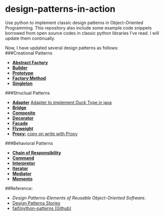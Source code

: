 design-patterns-in-action
===============
Use python to implement classic design patterns in Object-Oriented Programming. This repository also include some example code snippets borrowed from open source codes in classic python libraries I've read. I will update them continually.    
  
Now, I have updated several design patterns as follows:  
###Creational Patterns
* [**Abstract Factory**](https://github.com/conndots/ddesign-patterns-in-action/tree/master/abstract%20factory) 
* [**Builder**](https://github.com/conndots/design-patterns-in-action/tree/master/builder) 
* [**Prototype**](https://github.com/conndots/design-patterns-in-action/tree/master/prototype) 
* [**Factory Method**](https://github.com/conndots/design-patterns-in-action/tree/master/factory%20method) 
* [**Singleton**](https://github.com/conndots/design-patterns-in-action/tree/master/singleton) 

###Structual Patterns  
* [**Adapter**](https://github.com/conndots/design-patterns-in-action/tree/master/adapter) [Adapter to implement Duck Type in java](https://github.com/conndots/design-patterns-in-action/tree/master/adapter/Adapter2Duck.java)
* [**Bridge**](https://github.com/conndots/design-patterns-in-action/tree/master/bridge)
* [**Composite**](https://github.com/conndots/design-patterns-in-action/tree/master/composite) 
* [**Decorator**](https://github.com/conndots/design-patterns-in-action/tree/master/decorator)
* [**Facade**](https://github.com/conndots/design-patterns-in-action/tree/master/facade)
* [**Flyweight**](https://github.com/conndots/design-patterns-in-action/tree/master/flyweight) 
* [**Proxy:**](https://github.com/conndots/design-patterns-in-action/tree/master/proxy) [copy on write with Proxy](https://github.com/conndots/design-patterns-in-action/tree/master/proxy/proxy_copy_on_write.py)
  
###Behavioral Patterns  
* [**Chain of Responsibility**](https://github.com/conndots/design-patterns-in-action/tree/master/chain%20of%20responsibility)  
* [**Command**](https://github.com/conndots/design-patterns-in-action/tree/master/command)
* [**Interpretor**](https://github.com/conndots/design-patterns-in-action/tree/master/interpretor)  
* [**Iterator**](https://github.com/conndots/design-patterns-in-action/tree/master/iterator)  
* [**Mediator**](https://github.com/conndots/design-patterns-in-action/tree/master/mediator)
* [**Memento**](https://github.com/conndots/design-patterns-in-action/tree/master/memento)
     
##Reference:   
* *Design Patterns-Elements of Reusable Object-Oriented Software*.
* [Design Patterns Stories](http://www.programcreek.com/java-design-patterns-in-stories/)   
* [faif/python-patterns (Github)](https://github.com/faif/python-patterns)
